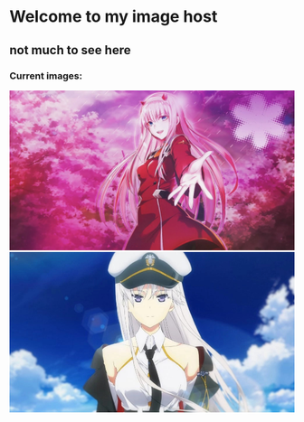 # Welcome to my image host
## not much to see here

### Current images:
![ZeroTwo.jpeg](https://github.com/NoMeansNowastaken/NoMeansNowastaken.github.io/raw/main/images/ZeroTwo.jpeg)
![AzurLane.png](https://github.com/NoMeansNowastaken/NoMeansNowastaken.github.io/raw/main/images/azurlane.jpg)

